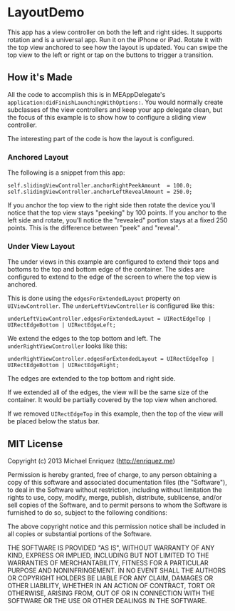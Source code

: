 # LayoutDemo

This app has a view controller on both the left and right sides. It supports rotation and is a universal app. Run it on the iPhone or iPad. Rotate it with the top view anchored to see how the layout is updated. You can swipe the top view to the left or right or tap on the buttons to trigger a transition.

## How it's Made

All the code to accomplish this is in MEAppDelegate's `application:didFinishLaunchingWithOptions:`. You would normally create subclasses of the view controllers and keep your app delegate clean, but the focus of this example is to show how to configure a sliding view controller.

The interesting part of the code is how the layout is configured.

### Anchored Layout

The following is a snippet from this app:

```objc
self.slidingViewController.anchorRightPeekAmount  = 100.0;
self.slidingViewController.anchorLeftRevealAmount = 250.0;
```

If you anchor the top view to the right side then rotate the device you'll notice that the top view stays "peeking" by 100 points. If you anchor to the left side and rotate, you'll notice the "revealed" portion stays at a fixed 250 points. This is the difference between "peek" and "reveal".

### Under View Layout

The under views in this example are configured to extend their tops and bottoms to the top and bottom edge of the container. The sides are configured to extend to the edge of the screen to where the top view is anchored.

This is done using the `edgesForExtendedLayout` property on `UIViewController`. The `underLeftViewController` is configured like this:

```objc
underLeftViewController.edgesForExtendedLayout = UIRectEdgeTop | UIRectEdgeBottom | UIRectEdgeLeft;
```

We extend the edges to the top bottom and left. The `underRightViewController` looks like this:

```objc
underRightViewController.edgesForExtendedLayout = UIRectEdgeTop | UIRectEdgeBottom | UIRectEdgeRight;
```

The edges are extended to the top bottom and right side.

If we extended all of the edges, the view will be the same size of the container. It would be partially covered by the top view when anchored.

If we removed `UIRectEdgeTop` in this example, then the top of the view will be placed below the status bar.

## MIT License

Copyright (c) 2013 Michael Enriquez (http://enriquez.me)

Permission is hereby granted, free of charge, to any person obtaining a copy
of this software and associated documentation files (the "Software"), to deal
in the Software without restriction, including without limitation the rights
to use, copy, modify, merge, publish, distribute, sublicense, and/or sell
copies of the Software, and to permit persons to whom the Software is
furnished to do so, subject to the following conditions:

The above copyright notice and this permission notice shall be included in
all copies or substantial portions of the Software.

THE SOFTWARE IS PROVIDED "AS IS", WITHOUT WARRANTY OF ANY KIND, EXPRESS OR
IMPLIED, INCLUDING BUT NOT LIMITED TO THE WARRANTIES OF MERCHANTABILITY,
FITNESS FOR A PARTICULAR PURPOSE AND NONINFRINGEMENT. IN NO EVENT SHALL THE
AUTHORS OR COPYRIGHT HOLDERS BE LIABLE FOR ANY CLAIM, DAMAGES OR OTHER
LIABILITY, WHETHER IN AN ACTION OF CONTRACT, TORT OR OTHERWISE, ARISING FROM,
OUT OF OR IN CONNECTION WITH THE SOFTWARE OR THE USE OR OTHER DEALINGS IN
THE SOFTWARE.
